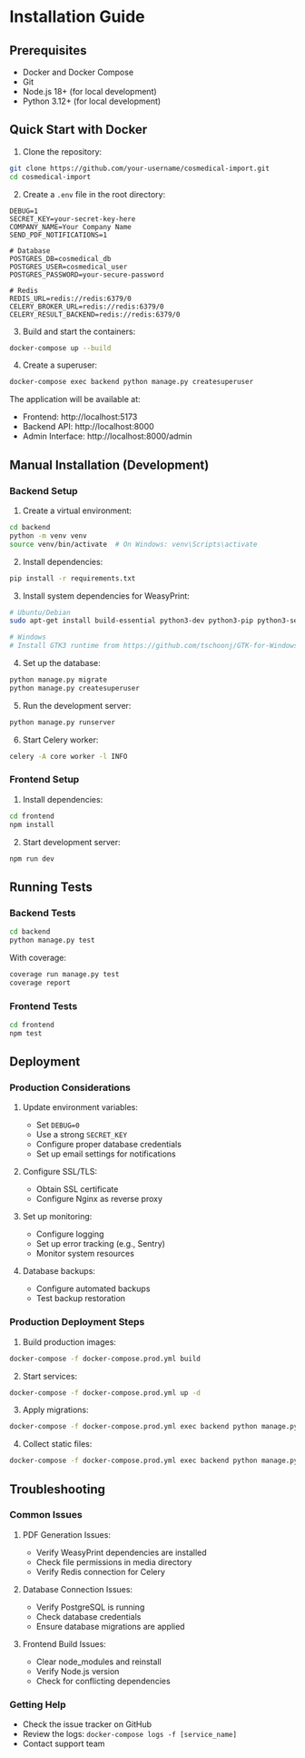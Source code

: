 # Installation Guide

## Prerequisites

- Docker and Docker Compose
- Git
- Node.js 18+ (for local development)
- Python 3.12+ (for local development)

## Quick Start with Docker

1. Clone the repository:
```bash
git clone https://github.com/your-username/cosmedical-import.git
cd cosmedical-import
```

2. Create a `.env` file in the root directory:
```env
DEBUG=1
SECRET_KEY=your-secret-key-here
COMPANY_NAME=Your Company Name
SEND_PDF_NOTIFICATIONS=1

# Database
POSTGRES_DB=cosmedical_db
POSTGRES_USER=cosmedical_user
POSTGRES_PASSWORD=your-secure-password

# Redis
REDIS_URL=redis://redis:6379/0
CELERY_BROKER_URL=redis://redis:6379/0
CELERY_RESULT_BACKEND=redis://redis:6379/0
```

3. Build and start the containers:
```bash
docker-compose up --build
```

4. Create a superuser:
```bash
docker-compose exec backend python manage.py createsuperuser
```

The application will be available at:
- Frontend: http://localhost:5173
- Backend API: http://localhost:8000
- Admin Interface: http://localhost:8000/admin

## Manual Installation (Development)

### Backend Setup

1. Create a virtual environment:
```bash
cd backend
python -m venv venv
source venv/bin/activate  # On Windows: venv\Scripts\activate
```

2. Install dependencies:
```bash
pip install -r requirements.txt
```

3. Install system dependencies for WeasyPrint:
```bash
# Ubuntu/Debian
sudo apt-get install build-essential python3-dev python3-pip python3-setuptools python3-wheel python3-cffi libcairo2 libpango-1.0-0 libpangocairo-1.0-0 libgdk-pixbuf2.0-0 libffi-dev shared-mime-info

# Windows
# Install GTK3 runtime from https://github.com/tschoonj/GTK-for-Windows-Runtime-Environment-Installer
```

4. Set up the database:
```bash
python manage.py migrate
python manage.py createsuperuser
```

5. Run the development server:
```bash
python manage.py runserver
```

6. Start Celery worker:
```bash
celery -A core worker -l INFO
```

### Frontend Setup

1. Install dependencies:
```bash
cd frontend
npm install
```

2. Start development server:
```bash
npm run dev
```

## Running Tests

### Backend Tests
```bash
cd backend
python manage.py test
```

With coverage:
```bash
coverage run manage.py test
coverage report
```

### Frontend Tests
```bash
cd frontend
npm test
```

## Deployment

### Production Considerations

1. Update environment variables:
   - Set `DEBUG=0`
   - Use a strong `SECRET_KEY`
   - Configure proper database credentials
   - Set up email settings for notifications

2. Configure SSL/TLS:
   - Obtain SSL certificate
   - Configure Nginx as reverse proxy

3. Set up monitoring:
   - Configure logging
   - Set up error tracking (e.g., Sentry)
   - Monitor system resources

4. Database backups:
   - Configure automated backups
   - Test backup restoration

### Production Deployment Steps

1. Build production images:
```bash
docker-compose -f docker-compose.prod.yml build
```

2. Start services:
```bash
docker-compose -f docker-compose.prod.yml up -d
```

3. Apply migrations:
```bash
docker-compose -f docker-compose.prod.yml exec backend python manage.py migrate
```

4. Collect static files:
```bash
docker-compose -f docker-compose.prod.yml exec backend python manage.py collectstatic
```

## Troubleshooting

### Common Issues

1. PDF Generation Issues:
   - Verify WeasyPrint dependencies are installed
   - Check file permissions in media directory
   - Verify Redis connection for Celery

2. Database Connection Issues:
   - Verify PostgreSQL is running
   - Check database credentials
   - Ensure database migrations are applied

3. Frontend Build Issues:
   - Clear node_modules and reinstall
   - Verify Node.js version
   - Check for conflicting dependencies

### Getting Help

- Check the issue tracker on GitHub
- Review the logs: `docker-compose logs -f [service_name]`
- Contact support team
